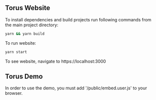 ## Torus Website

To install dependencies and build projects run following commands from the main project directory:

```sh
yarn && yarn build
```

To run website:

```sh
yarn start
```

To see website, navigate to https://localhost:3000

## Torus Demo

In order to use the demo, you must add '/public/embed.user.js' to your browser.

